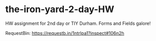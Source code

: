 # the-iron-yard-2-day-HW
HW assignment for 2nd day or TIY Durham. 
Forms and Fields galore! 

RequestBin: 
https://requestb.in/1ntrlpa1?inspect#106n2h
